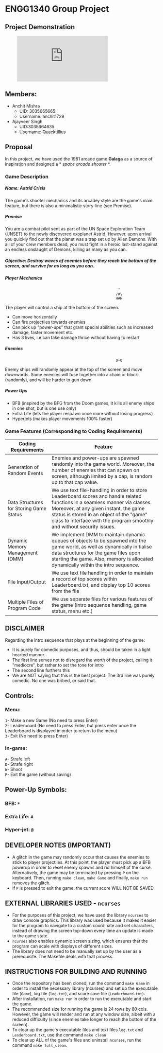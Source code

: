 # ENGG1340 Group Project

## Project Demonstration

<figure class="video_container">
  <iframe src="https://youtu.be/BmFkfy_OG9U" frameborder="0" allowfullscreen="true"> </iframe>
</figure>

## Members:

- Anchit Mishra 
  - UID: 3035665665 
  - Username: anchit1729 
- Ajayveer Singh 
  - UID:3035664635 
  - Username: Quacktillius

## Proposal

In this project, we have used the 1981 arcade game **Galaga** as a source of inspiration and designed a * *space arcade shooter* *.

### Game Description
##### Name: Astrid Crisis
The game's shooter mechanics and its arcadey style are the game's main feature, but there is also a minimalistic story-line (see Premise).

##### Premise
You are a combat pilot sent as part of the UN Space Exploration Team (UNSET) to the newly discovered exoplanet Astrid. However, upon arrival you quickly find out that the planet was a trap set up by Alien Demons. With all of your crew members dead, you must fight in a heroic last-stand against an endless onslaught of Demons, killing as many as you can.

##### Objective: Destroy waves of enemies before they reach the bottom of the screen, and survive for as long as you can.

##### Player Mechanics
```
                                                    ^ 
                                                   /#\
                                                   H#H
```
The player will control a ship at the bottom of the screen.
* Can move horizontally
* Can fire projectiles towards enemies
* Can pick up "power-ups" that grant special abilities such as increased damage, faster movement etc.
* Has 3 lives, i.e can take damage thrice without having to restart

##### Enemies
```
                                                   O-O
```
Enemy ships will randomly appear at the top of the screen and move downwards.
Some enemies will fuse together into a chain or block (randomly), and will be harder to gun down.

##### Power Ups
* BFB (inspired by the BFG from the Doom games, it kills all enemy ships in one shot, but is one use only)
* Extra Life (lets the player respawn once more without losing progress)
* Hyperjets (makes player movements 100% faster)

### Game Features (Corresponding to Coding Requirements)

| Coding Requirements                      | Feature                                                                                                    |
| ---------------------------------------- | ---------------------------------------------------------------------------------------------------------- |
| Generation of Random Events              | Enemies and power-ups are spawned randomly into the game world. Moreover, the number of enemies that can spawn on screen, although limited by a cap, is random up to that cap value.                              |                               
| Data Structures for Storing Game Status  | We use text file-handling in order to store Leaderboard scores and handle related functions in a seamless manner via classes. Moreover, at any given instant, the game status is stored in an object of the "game" class to interface with the program smoothly and without security issues.                               |
| Dynamic Memory Management (DMM)          | We implement DMM to maintain dynamic queues of objects to be spawned into the game world, as well as dynamically initialise data structures for the game files upon starting the game. Also, memory is allocated dynamically within the intro sequence.             |
| File Input/Output                        | We use text file handling in order to maintain a record of top scores within Leaderboard.txt, and display top 10 scores from the file                   |
| Multiple Files of Program Code           | We use separate files for various features of the game (intro sequence handling, game status, menu etc.)       |

## DISCLAIMER
Regarding the intro sequence that plays at the beginning of the game:
* It is purely for comedic purposes, and thus, should be taken in a light hearted manner.
* The first line serves not to disregard the worth of the project, calling it "mediocre", but rather to set the tone for intro
* The second line furthers this
* We are NOT saying that this is the best project. The 3rd line was purely comedic. No one was bribed, or said that.

## Controls:
### Menu:
`1`- Make a new Game (No need to press Enter)  
`2`- Leaderboard (No need to press Enter, but press enter once the Leaderboard is displayed in order to return to the menu)   
`3`- Exit (No need to press Enter)  

### In-game:
`A`- Strafe left  
`D`- Strafe right  
`W`- Shoot  
`P`- Exit the game (without saving)

## Power-Up Symbols:
### BFB: `*`
### Extra Life: `#`
### Hyper-jet: `@`

## DEVELOPER NOTES (IMPORTANT)
* A glitch in the game may randomly occur that causes the enemies to stick to player projectiles. At this point, the player must pick up a BFB powerup in order to reset enemy spawns and rid himself of the curse. Alternatively, the game may be terminated by pressing `P` on the keyboard. Then, running `make clean`, `make Game` and finally, `make run` removes the glitch.
* If `P` is pressed to exit the game, the current score WILL NOT BE SAVED.

## EXTERNAL LIBRARIES USED - `ncurses`
* For the purposes of this project, we have used the library `ncurses` to draw console graphics. This library was used because it makes it easier for the program to navigate to a custom coordinate and set characters, instead of drawing the screen top-down every time an update is made to the game state.
* `ncurses` also enables dynamic screen sizing, which ensures that the program can scale with displays of different sizes.
* The library does not need to be manually set up by the user as a prerequisite. The Makefile deals with that process.

## INSTRUCTIONS FOR BUILDING AND RUNNING 
* Once the repository has been cloned, run the command `make Game` in order to install the necessary library (ncurses) and set up the executable file (`Game`), log file (`log.txt`), and score save file (`Leaderboard.txt`).
* After installation, run `make run` in order to run the executable and start the game.
* The recommended size for running the game is 24 rows by 80 cols. However, the game will render and run at any window size, albeit with a reduced difficulty (since enemies take longer to reach the bottom of the screen).
* To clear up the game's executable files and text files `log.txt` and `Leaderboard.txt`, use the command `make clean`
* To clear up ALL of the game's files and uninstall `ncurses`, run the command `make full_clean`.

